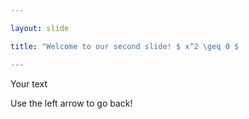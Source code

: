 ```yaml
---

layout: slide

title: "Welcome to our second slide! $ x^2 \geq 0 $

---
```


Your text

Use the left arrow to go back!

